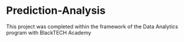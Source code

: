 # Prediction-Analysis
This project was completed within the framework of the Data Analytics program with BlackTECH Academy
